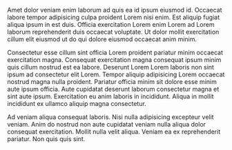 Amet dolor veniam enim laborum ad quis ea id ipsum eiusmod id. Occaecat labore tempor adipisicing culpa proident Lorem nisi enim. Est aliquip fugiat aliqua ipsum in est duis. Officia exercitation Lorem enim Lorem ad Lorem laborum reprehenderit duis occaecat voluptate. Ut dolor mollit exercitation cillum elit eiusmod ut do qui dolore eiusmod occaecat anim minim.

Consectetur esse cillum sint officia Lorem proident pariatur minim occaecat exercitation magna. Consequat exercitation magna consequat ipsum minim quis cillum nostrud est ea labore. Deserunt Lorem Lorem laboris non sint ipsum ad consectetur elit Lorem. Tempor aliquip adipisicing Lorem occaecat nostrud magna nulla proident. Pariatur officia minim sit dolore esse minim aute ipsum officia. Aute cupidatat deserunt laborum consectetur magna et sint aute ipsum. Exercitation eu anim laboris in incididunt. Aliqua in mollit incididunt ex ullamco aliquip magna consectetur.

Ad veniam aliqua consequat laboris. Nisi nulla adipisicing excepteur velit veniam. Anim do nostrud non aute cupidatat veniam nulla aliqua dolor consequat exercitation. Mollit nulla velit aliqua. Veniam ea ex reprehenderit pariatur. Non quis quis sint.